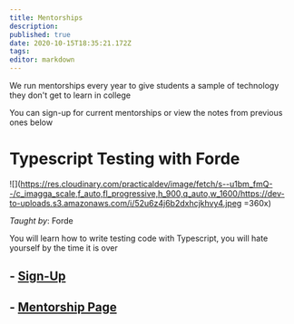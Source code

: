 ```yaml
---
title: Mentorships
description: 
published: true
date: 2020-10-15T18:35:21.172Z
tags: 
editor: markdown
---
```


We run mentorships every year to give students a sample of technology they don't get to learn in college

You can sign-up for current mentorships or view the notes from previous ones below

# Typescript Testing with Forde

![](https://res.cloudinary.com/practicaldev/image/fetch/s--u1bm_fmQ--/c_imagga_scale,f_auto,fl_progressive,h_900,q_auto,w_1600/https://dev-to-uploads.s3.amazonaws.com/i/52u6z4j6b2dxhcjkhvy4.jpeg =360x)

*Taught by*: Forde

You will learn how to write testing code with Typescript, you will hate yourself by the time it is over

## - [Sign-Up](http://forms.google.com/)
## - [Mentorship Page](/technology/mentorships/test-mentorship)